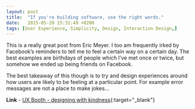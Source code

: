 ```yaml
---
layout: post
title:  "If you're building software, use the right words."
date:   2015-05-20 15:31:49 +0200
tags: [User Experience, Simplicity, Design, Interaction Design,]
---
```

This is a really great post from Eric Meyer. I too am frequently irked by Facebook’s reminders to tell me to feel a certain way on a certain day. The best examples are birthdays of people which I’ve met once or twice, but somehow we ended up being friends on Facebook.

The best takeaway of this though is to try and design experiences around how users are likely to be feeling at a particular point. For example error messages are not a place to make jokes…

**Link** - [UX Booth - designing with kindness](https://www.uxbooth.com/articles/designing-with-kindness/){:target="_blank"}